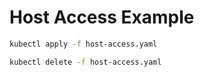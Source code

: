 # Host Access Example

```bash
kubectl apply -f host-access.yaml
```

```bash
kubectl delete -f host-access.yaml
```

